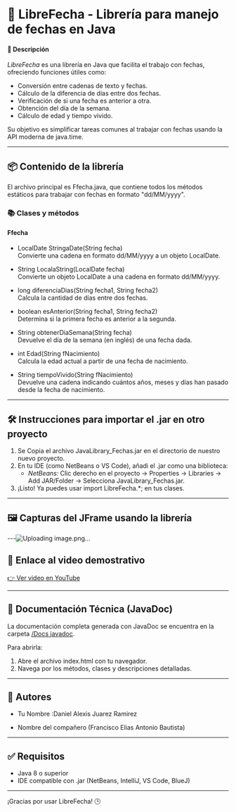 # 📆 LibreFecha - Librería para manejo de fechas en Java

#### 📌 Descripción

*LibreFecha* es una librería en Java que facilita el trabajo con fechas, ofreciendo funciones útiles como:
- Conversión entre cadenas de texto y fechas.
- Cálculo de la diferencia de días entre dos fechas.
- Verificación de si una fecha es anterior a otra.
- Obtención del día de la semana.
- Cálculo de edad y tiempo vivido.

Su objetivo es simplificar tareas comunes al trabajar con fechas usando la API moderna de java.time.

---

## 📦 Contenido de la librería

El archivo principal es Ffecha.java, que contiene todos los métodos estáticos para trabajar con fechas en formato "dd/MM/yyyy".

### 📚 Clases y métodos

#### Ffecha
- LocalDate StringaDate(String fecha)  
  Convierte una cadena en formato dd/MM/yyyy a un objeto LocalDate.

- String LocalaString(LocalDate fecha)  
  Convierte un objeto LocalDate a una cadena en formato dd/MM/yyyy.

- long diferenciaDias(String fecha1, String fecha2)  
  Calcula la cantidad de días entre dos fechas.

- boolean esAnterior(String fecha1, String fecha2)  
  Determina si la primera fecha es anterior a la segunda.

- String obtenerDiaSemana(String fecha)  
  Devuelve el día de la semana (en inglés) de una fecha dada.

- int Edad(String fNacimiento)  
  Calcula la edad actual a partir de una fecha de nacimiento.

- String tiempoVivido(String fNacimiento)  
  Devuelve una cadena indicando cuántos años, meses y días han pasado desde la fecha de nacimiento.

---

## 🛠 Instrucciones para importar el .jar en otro proyecto

1. Se Copia el archivo JavaLibrary_Fechas.jar en el directorio de nuestro nuevo proyecto.
2. En tu IDE (como NetBeans o VS Code), añadi el .jar como una biblioteca:
   - *NetBeans:* Clic derecho en el proyecto → Properties → Libraries → Add JAR/Folder → Selecciona JavaLibrary_Fechas.jar.
3. ¡Listo! Ya puedes usar import LibreFecha.*; en tus clases.

---

## 🖼 Capturas del JFrame usando la librería 

---![Uploading image.png…]()


## 🎥 Enlace al video demostrativo

[👉 Ver video en YouTube](https://youtu.be/0aBRv0EtIEo?si=yk-Jha3zowlDMmFB)

---

## 📄 Documentación Técnica (JavaDoc)

La documentación completa generada con JavaDoc se encuentra en la carpeta [/Docs javadoc]().

Para abrirla:
1. Abre el archivo index.html con tu navegador.
2. Navega por los métodos, clases y descripciones detalladas.

---

## 👥 Autores

- Tu Nombre :Daniel Alexis Juarez Ramirez

- Nombre del compañero (Francisco Elias Antonio Bautista)

---

## ✅ Requisitos

- Java 8 o superior
- IDE compatible con .jar (NetBeans, IntelliJ, VS Code, BlueJ)

---

¡Gracias por usar LibreFecha! 🕒

